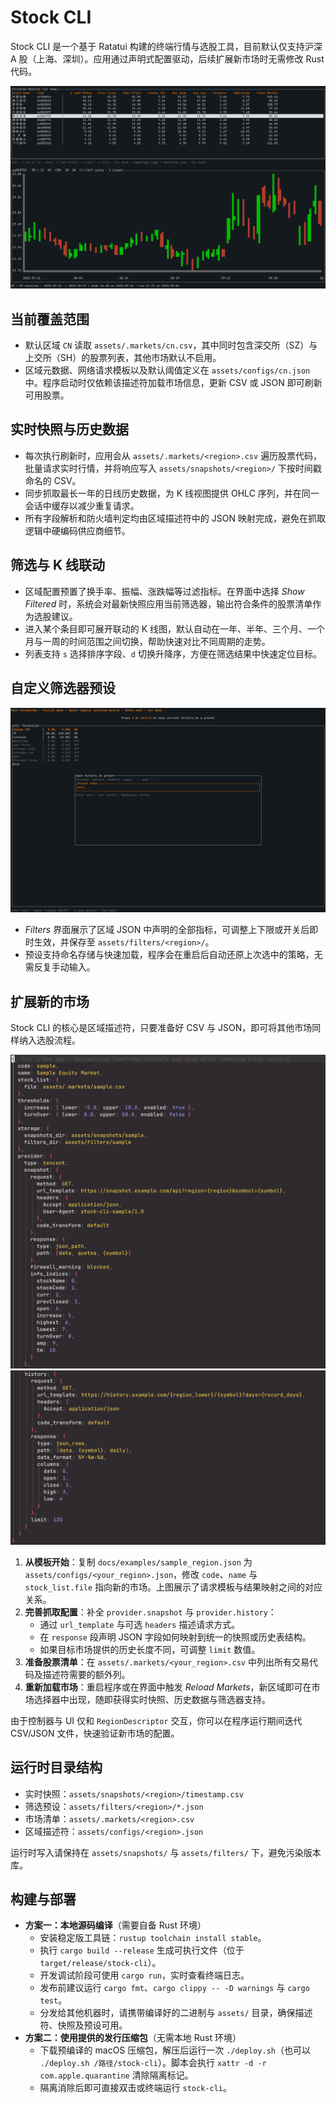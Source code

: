 # Stock CLI

Stock CLI 是一个基于 Ratatui 构建的终端行情与选股工具，目前默认仅支持沪深 A 股（上海、深圳）。应用通过声明式配置驱动，后续扩展新市场时无需修改 Rust 代码。

![筛选列表与 K 线](../img/list_and_K-line.png)

## 当前覆盖范围
- 默认区域 `CN` 读取 `assets/.markets/cn.csv`，其中同时包含深交所（SZ）与上交所（SH）的股票列表，其他市场默认不启用。
- 区域元数据、网络请求模板以及默认阈值定义在 `assets/configs/cn.json` 中。程序启动时仅依赖该描述符加载市场信息，更新 CSV 或 JSON 即可刷新可用股票。

## 实时快照与历史数据
- 每次执行刷新时，应用会从 `assets/.markets/<region>.csv` 遍历股票代码，批量请求实时行情，并将响应写入 `assets/snapshots/<region>/` 下按时间戳命名的 CSV。
- 同步抓取最长一年的日线历史数据，为 K 线视图提供 OHLC 序列，并在同一会话中缓存以减少重复请求。
- 所有字段解析和防火墙判定均由区域描述符中的 JSON 映射完成，避免在抓取逻辑中硬编码供应商细节。

## 筛选与 K 线联动
- 区域配置预置了换手率、振幅、涨跌幅等过滤指标。在界面中选择 *Show Filtered* 时，系统会对最新快照应用当前筛选器，输出符合条件的股票清单作为选股建议。
- 进入某个条目即可展开联动的 K 线图，默认自动在一年、半年、三个月、一个月与一周的时间范围之间切换，帮助快速对比不同周期的走势。
- 列表支持 `s` 选择排序字段、`d` 切换升降序，方便在筛选结果中快速定位目标。

## 自定义筛选器预设
![筛选器设置界面](../img/filter_setting.png)

- *Filters* 界面展示了区域 JSON 中声明的全部指标，可调整上下限或开关后即时生效，并保存至 `assets/filters/<region>/`。
- 预设支持命名存储与快速加载，程序会在重启后自动还原上次选中的策略，无需反复手动输入。

## 扩展新的市场
Stock CLI 的核心是区域描述符，只要准备好 CSV 与 JSON，即可将其他市场同样纳入选股流程。

![区域配置概览](../img/region_config(1).png)
![响应字段映射](../img/region_config(2).png)

1. **从模板开始**：复制 `docs/examples/sample_region.json` 为 `assets/configs/<your_region>.json`，修改 `code`、`name` 与 `stock_list.file` 指向新的市场。上图展示了请求模板与结果映射之间的对应关系。
2. **完善抓取配置**：补全 `provider.snapshot` 与 `provider.history`：
   - 通过 `url_template` 与可选 `headers` 描述请求方式。
   - 在 `response` 段声明 JSON 字段如何映射到统一的快照或历史表结构。
   - 如果目标市场提供的历史长度不同，可调整 `limit` 数值。
3. **准备股票清单**：在 `assets/.markets/<your_region>.csv` 中列出所有交易代码及描述符需要的额外列。
4. **重新加载市场**：重启程序或在界面中触发 *Reload Markets*，新区域即可在市场选择器中出现，随即获得实时快照、历史数据与筛选器支持。

由于控制器与 UI 仅和 `RegionDescriptor` 交互，你可以在程序运行期间迭代 CSV/JSON 文件，快速验证新市场的配置。

## 运行时目录结构
- 实时快照：`assets/snapshots/<region>/timestamp.csv`
- 筛选预设：`assets/filters/<region>/*.json`
- 市场清单：`assets/.markets/<region>.csv`
- 区域描述符：`assets/configs/<region>.json`

运行时写入请保持在 `assets/snapshots/` 与 `assets/filters/` 下，避免污染版本库。

## 构建与部署
- **方案一：本地源码编译**（需要自备 Rust 环境）
  - 安装稳定版工具链：`rustup toolchain install stable`。
  - 执行 `cargo build --release` 生成可执行文件（位于 `target/release/stock-cli`）。
  - 开发调试阶段可使用 `cargo run`，实时查看终端日志。
  - 发布前建议运行 `cargo fmt`、`cargo clippy -- -D warnings` 与 `cargo test`。
  - 分发给其他机器时，请携带编译好的二进制与 `assets/` 目录，确保描述符、快照及预设可用。
- **方案二：使用提供的发行压缩包**（无需本地 Rust 环境）
  - 下载预编译的 macOS 压缩包，解压后运行一次 `./deploy.sh`（也可以 `./deploy.sh /路径/stock-cli`）。脚本会执行 `xattr -d -r com.apple.quarantine` 清除隔离标记。
  - 隔离消除后即可直接双击或终端运行 `stock-cli`。
